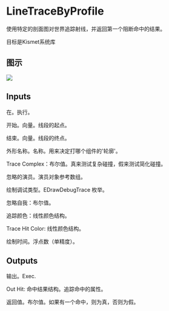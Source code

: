 # LineTraceByProfile

使用特定的剖面图对世界追踪射线，并返回第一个阻断命中的结果。

目标是Kismet系统库

## 图示

![]($-20221218-18191705.png)

## Inputs

在。执行。

开始。向量。线段的起点。

结束。向量。线段的终点。

外形名称。名称。用来决定打哪个组件的'轮廓'。

Trace Complex：布尔值。真来测试复杂碰撞，假来测试简化碰撞。

忽略的演员。演员对象参考数组。

绘制调试类型。EDrawDebugTrace 枚举。

忽略自我：布尔值。

追踪颜色：线性颜色结构。

Trace Hit Color: 线性颜色结构。

绘制时间。浮点数（单精度）。 

## Outputs

输出。Exec.

Out Hit: 命中结果结构。追踪命中的属性。

返回值。布尔值。如果有一个命中，则为真，否则为假。
